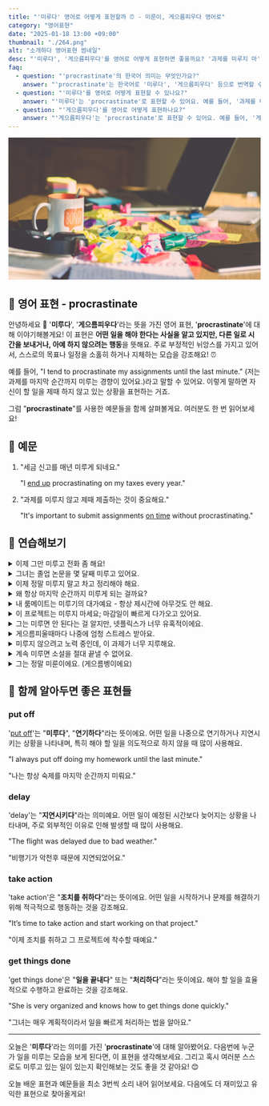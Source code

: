```yaml
---
title: "'미루다' 영어로 어떻게 표현할까 ⏰ - 미룬이, 게으름피우다 영어로"
category: "영어표현"
date: "2025-01-18 13:00 +09:00"
thumbnail: "./264.png"
alt: "소개하다 영어표현 썸네일"
desc: "'미루다', '게으름피우다'를 영어로 어떻게 표현하면 좋을까요? '과제를 미루지 마', '일정을 지연시키지 말아야 해' 등의 문장을 영어로 표현하는 법을 배워봅시다. 다양한 예문을 통해서 연습하고 본인의 표현으로 만들어 보세요."
faq:
  - question: "'procrastinate'의 한국어 의미는 무엇인가요?"
    answer: "'procrastinate'는 한국어로 '미루다', '게으름피우다' 등으로 번역할 수 있어요."
  - question: "'미루다'를 영어로 어떻게 표현할 수 있나요?"
    answer: "'미루다'는 'procrastinate'로 표현할 수 있어요. 예를 들어, '과제를 미루지 마'는 'Don't procrastinate on your assignment'로 말할 수 있어요."
  - question: "'게으름피우다'를 영어로 어떻게 표현하나요?"
    answer: "'게으름피우다'는 'procrastinate'로 표현할 수 있어요. 예를 들어, '게으름 피우지 말고 일을 시작해'는 'Stop procrastinating and start working'으로 말할 수 있어요."
---
```


![어질러진 책상](./264-1.jpg)

## 🌟 영어 표현 - procrastinate

안녕하세요 👋 '**미루다**', '**게으름피우다**'라는 뜻을 가진 영어 표현, '**procrastinate**'에 대해 이야기해볼게요! 이 표현은 **어떤 일을 해야 한다는 사실을 알고 있지만, 다른 일로 시간을 보내거나, 아예 하지 않으려는 행동**을 뜻해요. 주로 부정적인 뉘앙스를 가지고 있어서, 스스로의 목표나 일정을 소홀히 하거나 지체하는 모습을 강조해요! ⏰

예를 들어, "I tend to procrastinate my assignments until the last minute." (저는 과제를 마지막 순간까지 미루는 경향이 있어요.)라고 말할 수 있어요. 이렇게 말하면 자신이 할 일을 제때 하지 않고 있는 상황을 표현하는 거죠.

<div 
  data-inline-banner="🎉 새해에는 스픽 AI와 함께 영어 공부하자" 
  data-inline-banner-subtext="설날 특별 할인으로 최대 70% 할인! (~2/3)" 
  data-inline-banner-link="https://app.usespeak.com/kr-ko/sale/kr-affiliate-special/?ref=engple-inline"
  data-inline-banner-caption="해당 링크를 통해 구매시 일정액의 수수료를 지급받습니다.">
</div>

그럼 "**procrastinate**"를 사용한 예문들을 함께 살펴볼게요. 여러분도 한 번 읽어보세요!

## 📖 예문

1. "세금 신고를 매년 미루게 되네요."

   "I [end up](/blog/vocab-1/039.end-up/) procrastinating on my taxes every year."

2. "과제를 미루지 않고 제때 제출하는 것이 중요해요."

   "It's important to submit assignments [on time](/blog/vocab-1/043.on-time/) without procrastinating."

## 💬 연습해보기

<details>
<summary>이제 그만 미루고 전화 좀 해요!</summary>
<span>Stop procrastinating and just make the phone call already!</span>
</details>

<details>
<summary>그녀는 졸업 논문을 몇 달째 미루고 있어요.</summary>
<span>She's been procrastinating on her thesis for months now.</span>
</details>

<details>
<summary>이제 정말 미루지 말고 차고 정리해야 해요.</summary>
<span>I really need to stop procrastinating and clean out my garage.</span>
</details>

<details>
<summary>왜 항상 마지막 순간까지 미루게 되는 걸까요?</summary>
<span>Why do I always procrastinate until the last minute?</span>
</details>

<details>
<summary>내 룸메이트는 미루기의 대가예요 - 항상 제시간에 아무것도 안 해요.</summary>
<span>My roommate is the king of procrastinating - he never does anything on time.</span>
</details>

<details>
<summary>이 프로젝트는 미루지 마세요; 마감일이 빠르게 다가오고 있어요.</summary>
<span>Don't procrastinate on this project; the deadline's coming up fast.</span>
</details>

<details>
<summary>그는 미루면 안 된다는 걸 알지만, 넷플릭스가 너무 유혹적이에요.</summary>
<span>He knows he shouldn't procrastinate, but Netflix is just too <a href="/blog/vocab-1/019.tempting/">tempting</a>.</span>
</details>

<details>
<summary>게으름피울때마다 나중에 엄청 스트레스 받아요.</summary>
<span>Whenever I procrastinate, I end up feeling super stressed later.</span>
</details>

<details>
<summary>미루지 않으려고 노력 중인데, 이 과제가 너무 지루해요.</summary>
<span>I'm <a href="/blog/in-english/117.try-to/">trying not to</a> procrastinate, but this assignment is so boring.</span>
</details>

<details>
<summary>계속 미루면 소설을 절대 끝낼 수 없어요.</summary>
<span>If you keep procrastinating, you'll never finish your novel.</span>
</details>

<details>
<summary>그는 정말 미룬이에요. (게으름벵이에요) </summary>
<span>He's such a procrastinator.</span>
</details>

## 🤝 함께 알아두면 좋은 표현들

### put off

'[put off](/blog/in-english/180.put-off/)'는 "**미루다**", "**연기하다**"라는 뜻이에요. 어떤 일을 나중으로 연기하거나 지연시키는 상황을 나타내며, 특히 해야 할 일을 의도적으로 하지 않을 때 많이 사용해요.

"I always put off doing my homework until the last minute."

"나는 항상 숙제를 마지막 순간까지 미뤄요."

### delay

'delay'는 "**지연시키다**"라는 의미예요. 어떤 일이 예정된 시간보다 늦어지는 상황을 나타내며, 주로 외부적인 이유로 인해 발생할 때 많이 사용해요.

"The flight was delayed due to bad weather."

"비행기가 악천후 때문에 지연되었어요."

### take action

'take action'은 "**조치를 취하다**"라는 뜻이에요. 어떤 일을 시작하거나 문제를 해결하기 위해 적극적으로 행동하는 것을 강조해요.

"It’s time to take action and start working on that project."

"이제 조치를 취하고 그 프로젝트에 착수할 때예요."

### get things done

'get things done'은 "**일을 끝내다**" 또는 "**처리하다**"라는 뜻이에요. 해야 할 일을 효율적으로 수행하고 완료하는 것을 강조해요.

"She is very organized and knows how to get things done quickly."

"그녀는 매우 계획적이라서 일을 빠르게 처리하는 법을 알아요."

---

오늘은 '**미루다**'라는 의미를 가진 '**procrastinate**'에 대해 알아봤어요. 다음번에 누군가 일을 미루는 모습을 보게 된다면, 이 표현을 생각해보세요. 그리고 혹시 여러분 스스로도 미루고 있는 일이 있는지 확인해보는 것도 좋을 것 같아요! 😊

오늘 배운 표현과 예문들을 최소 3번씩 소리 내어 읽어보세요. 다음에도 더 재미있고 유익한 표현으로 찾아올게요!
